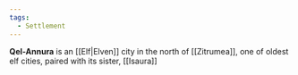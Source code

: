 ```yaml
---
tags:
  - Settlement
---
```

**Qel-Annura** is an [[Elf|Elven]] city in the north of [[Zitrumea]], one of oldest elf cities, paired with its sister, [[Isaura]]
